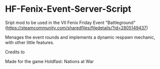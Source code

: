 # HF-Fenix-Event-Server-Script

Sript mod to be used in the VII Fenix Friday Event "Battleground" (https://steamcommunity.com/sharedfiles/filedetails/?id=2805149437)

Menages the event rounds and implements a dynamic respawn mechanic, with other little features.

Credits to 

Made for the game Holdfast: Nations at War
